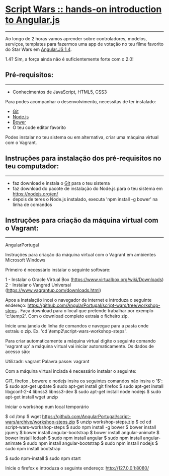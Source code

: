 # [Script Wars :: hands-on introduction to Angular.js](http://script-wars.herokuapp.com/#/)
--------------------------
Ao longo de 2 horas vamos aprender sobre controladores, modelos, serviços, templates para fazermos uma app de votação no teu filme favorito do Star Wars em [Angular.JS 1.4](https://angularjs.org/).

1.4? Sim, a força ainda não é suficientemente forte com o 2.0!


## Pré-requisitos:
--------------------------
- Conhecimentos de JavaScript, HTML5, CSS3

Para podes acompanhar o desenvolvimento, necessitas de ter instalado:
- [Git](https://git-scm.com/)
- [Node.js](https://nodejs.org/en/)
- [Bower](http://bower.io/)
- O teu code editor favorito

Podes instalar no teu sistema ou em alternativa, criar uma máquina virtual com o Vagrant.


## Instruções para instalação dos pré-requisitos no teu computador:
--------------------------
- faz download e instala o [Git](https://git-scm.com/downloads) para o teu sistema
- faz download do pacote de instalação do Node.js para o teu sistema em https://nodejs.org/en/
- depois de teres o Node.js instalado, executa 'npm install -g bower' na linha de comandos


## Instruções para criação da máquina virtual com o Vagrant:
--------------------------
AngularPortugal

Instruções para criação da máquina virtual com o Vagrant em ambientes Microsoft Windows 

Primeiro é necessário instalar o seguinte software:

1 - Instalar o Oracle Virtual Box (https://www.virtualbox.org/wiki/Downloads)
2 - Instalar o Vangrad Universal  (https://www.vagrantup.com/downloads.html)



Apos a instalação incei o navegador de internet e introduza o seguinte endereço: https://github.com/AngularPortugal/script-wars/tree/workshop-steps .
Faça download para o local que pretende trabalhar por exemplo 'c:\temp2'.
Com o download completo extraia o ficheiro zip.

Inicie uma janela de linha de comandos e navegue para a pasta onde extraiu o zip. Ex. 'cd \temp2\script-wars-workshop-steps'.

Para criar automaticamente a máquina virtual digite o seguinte comando 'vagrant up' a máquina virtual vai iniciar automaticamente.
Os dados de acesso são:

 Utilizadr: vagrant
 Palavra passe: vagrant


Com a máquina virtual inciada é necessário instalar o seguinte:
 
GIT, firefox , bowere e nodejs insira os seguintes comandos não insira o '$': 
$ sudo apt-get update
$ sudo apt-get install git firefox 
$ sudo apt-get install libgconf-2-4 libnss3 libnss3-dev
$ sudo apt-get install node nodejs
$ sudo apt-get install wget unzip



Iniciar o workshop num local temporário

$ cd /tmp
$ wget https://github.com/AngularPortugal/script-wars/archive/workshop-steps.zip
$ unzip workshop-steps.zip
$ cd  cd script-wars-workshop-steps
$ sudo npm install -g bower
$ bower install jquery
$ bower install angular-bootstrap
$ bower install angular-animate
$ bower install lodash
$ sudo npm install angular
$ sudo npm install angular-animate
$ sudo npm install angular-bootstrap
$ sudo npm install nodejs
$ sudo npm install bootstrap


$ sudo npm-install
$ sudo npm start

Inicie o firefox e introduza o seguinte endereço: http://127.0.0.1:8080/


